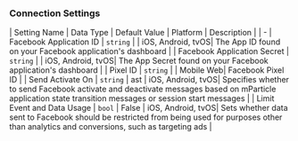 

### Connection Settings

| Setting Name |  Data Type    | Default Value | Platform | Description |
| -
| Facebook Application ID | `string` | <unset> | iOS, Android, tvOS| The App ID found on your Facebook application's dashboard |
| Facebook Application Secret | `string` | <unset> | iOS, Android, tvOS| The App Secret found on your Facebook application's dashboard |
| Pixel ID | `string` | <unset> | Mobile Web| Facebook Pixel ID |
| Send Activate On | `string` | ast | iOS, Android, tvOS| Specifies whether to send Facebook activate and deactivate messages based on mParticle application state transition messages or session start messages |
| Limit Event and Data Usage | `bool` | False | iOS, Android, tvOS| Sets whether data sent to Facebook should be restricted from being used for purposes other than analytics and conversions, such as targeting ads |
